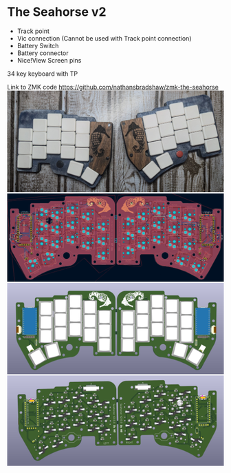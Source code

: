 # The Seahorse v2 
- Track point
- Vic connection (Cannot be used with Track point connection)
- Battery Switch
- Battery connector
- Nice!View Screen pins

34 key keyboard with TP

Link to ZMK code https://github.com/nathansbradshaw/zmk-the-seahorse
![the-seahorse board](/photos/seahorse_v2.jpg)
![the-seahorse board](/photos/seahorse_v2_pcb.png)
![the-seahorse board](/photos/seahorse_v2_render_front.png)
![the-seahorse board](/photos/seahorse_v2_render_back.png)